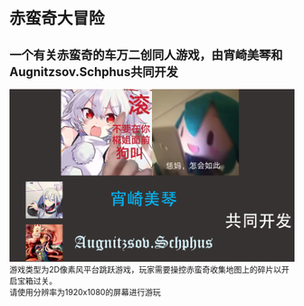 # 赤蛮奇大冒险
## 一个有关赤蛮奇的车万二创同人游戏，由宵崎美琴和Augnitzsov.Schphus共同开发<br>
![image](cover.png)<br>
游戏类型为2D像素风平台跳跃游戏，玩家需要操控赤蛮奇收集地图上的碎片以开启宝箱过关。<br>
请使用分辨率为1920x1080的屏幕进行游玩
